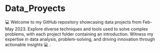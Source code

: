 # Data_Proyects
💻 Welcome to my GitHub repository showcasing data projects from Feb-May 2023. Explore diverse techniques and tools used to solve complex problems, with each project folder containing an introduction. Witness my expertise in data analysis, problem-solving, and driving innovation through actionable insights 💻 .
